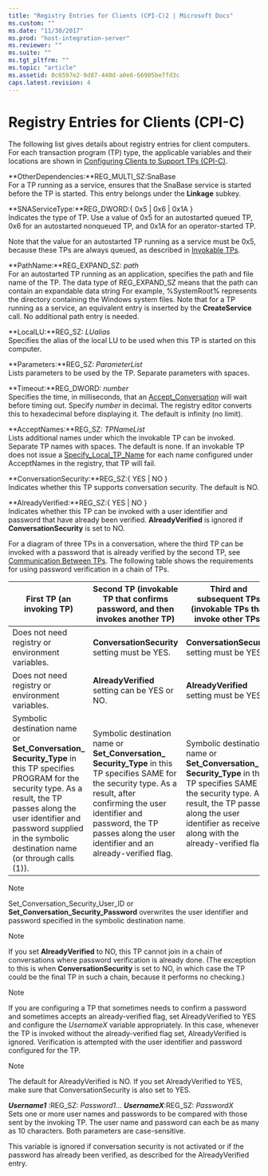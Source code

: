 ```yaml
---
title: "Registry Entries for Clients (CPI-C)2 | Microsoft Docs"
ms.custom: ""
ms.date: "11/30/2017"
ms.prod: "host-integration-server"
ms.reviewer: ""
ms.suite: ""
ms.tgt_pltfrm: ""
ms.topic: "article"
ms.assetid: 0c6597e2-9d87-440d-a0e6-66905be7fd3c
caps.latest.revision: 4
---
```

# Registry Entries for Clients (CPI-C)
The following list gives details about registry entries for client computers. For each transaction program (TP) type, the applicable variables and their locations are shown in [Configuring Clients to Support TPs (CPI-C)](../HIS2010/configuring-clients-to-support-tps-cpi-c-2.md).  
  
 **OtherDependencies:**REG_MULTI_SZ:SnaBase  
 For a TP running as a service, ensures that the SnaBase service is started before the TP is started. This entry belongs under the **Linkage** subkey.  
  
 **SNAServiceType:**REG_DWORD:{ 0x5 &#124; 0x6 &#124; 0x1A }  
 Indicates the type of TP. Use a value of 0x5 for an autostarted queued TP, 0x6 for an autostarted nonqueued TP, and 0x1A for an operator-started TP.  
  
 Note that the value for an autostarted TP running as a service must be 0x5, because these TPs are always queued, as described in [Invokable TPs](../HIS2010/invokable-tps-cpi-c-1.md).  
  
 **PathName:**REG_EXPAND_SZ: *path*  
 For an autostarted TP running as an application, specifies the path and file name of the TP. The data type of REG_EXPAND_SZ means that the path can contain an expandable data string For example, %SystemRoot% represents the directory containing the Windows system files. Note that for a TP running as a service, an equivalent entry is inserted by the **CreateService** call. No additional path entry is needed.  
  
 **LocalLU:**REG_SZ: *LUalias*  
 Specifies the alias of the local LU to be used when this TP is started on this computer.  
  
 **Parameters:**REG_SZ: *ParameterList*  
 Lists parameters to be used by the TP. Separate parameters with spaces.  
  
 **Timeout:**REG_DWORD: *number*  
 Specifies the time, in milliseconds, that an [Accept_Conversation](../HIS2010/accept-conversation-cpi-c-1.md) will wait before timing out. Specify *number* in decimal. The registry editor converts this to hexadecimal before displaying it. The default is infinity (no limit).  
  
 **AcceptNames:**REG_SZ: *TPNameList*  
 Lists additional names under which the invokable TP can be invoked. Separate TP names with spaces. The default is none. If an invokable TP does not issue a [Specify_Local_TP_Name](../HIS2010/specify-local-tp-name-cpi-c-1.md) for each name configured under AcceptNames in the registry, that TP will fail.  
  
 **ConversationSecurity:**REG_SZ:{ YES &#124; NO }  
 Indicates whether this TP supports conversation security. The default is NO.  
  
 **AlreadyVerified:**REG_SZ:{ YES &#124; NO }  
 Indicates whether this TP can be invoked with a user identifier and password that have already been verified. **AlreadyVerified** is ignored if **ConversationSecurity** is set to NO.  
  
 For a diagram of three TPs in a conversation, where the third TP can be invoked with a password that is already verified by the second TP, see [Communication Between TPs](../HIS2010/communication-between-tps-cpi-c-1.md). The following table shows the requirements for using password verification in a chain of TPs.  
  
|First TP (an invoking TP)|Second TP (invokable TP that confirms password, and then invokes another TP)|Third and subsequent TPs (invokable TPs that invoke other TPs)|  
|---------------------------------|------------------------------------------------------------------------------------|----------------------------------------------------------------------|  
|Does not need registry or environment variables.|**ConversationSecurity** setting must be YES.|**ConversationSecurity** setting must be YES.|  
|Does not need registry or environment variables.|**AlreadyVerified** setting can be YES or NO.|**AlreadyVerified** setting must be YES.|  
|Symbolic destination name or **Set_Conversation_**<br />**Security_Type** in this TP specifies PROGRAM for the security type. As a result, the TP passes along the user identifier and password supplied in the symbolic destination name (or through calls (1)).|Symbolic destination name or **Set_Conversation_**<br />**Security_Type** in this TP specifies SAME for the security type. As a result, after confirming the user identifier and password, the TP passes along the user identifier and an already-verified flag.|Symbolic destination name or **Set_Conversation_**<br />**Security_Type** in this TP specifies SAME for the security type. As a result, the TP passes along the user identifier as received, along with the already-verified flag.|  
  
> [!NOTE]
>  Set_Conversation_Security_User_ID or **Set_Conversation_Security_Password** overwrites the user identifier and password specified in the symbolic destination name.  
  
> [!NOTE]
>  If you set **AlreadyVerified** to NO, this TP cannot join in a chain of conversations where password verification is already done. (The exception to this is when **ConversationSecurity** is set to NO, in which case the TP could be the final TP in such a chain, because it performs no checking.)  
  
> [!NOTE]
>  If you are configuring a TP that sometimes needs to confirm a password and sometimes accepts an already-verified flag, set AlreadyVerified to YES and configure the *UsernameX* variable appropriately. In this case, whenever the TP is invoked without the already-verified flag set, AlreadyVerified is ignored. Verification is attempted with the user identifier and password configured for the TP.  
  
> [!NOTE]
>  The default for AlreadyVerified is NO. If you set AlreadyVerified to YES, make sure that ConversationSecurity is also set to YES.  
  
 ***Username1***  :REG_SZ: *Password1*... ***UsernameX***:REG_SZ: *PasswordX*  
 Sets one or more user names and passwords to be compared with those sent by the invoking TP. The user name and password can each be as many as 10 characters. Both parameters are case-sensitive.  
  
 This variable is ignored if conversation security is not activated or if the password has already been verified, as described for the AlreadyVerified entry.